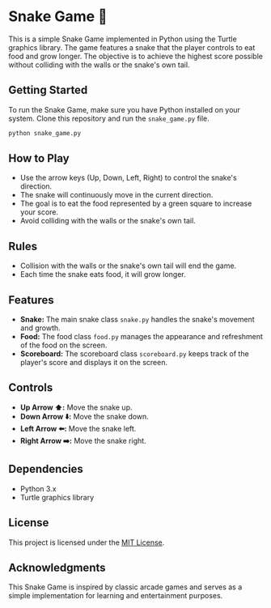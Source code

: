 # Snake Game 🐍

This is a simple Snake Game implemented in Python using the Turtle graphics library. The game features a snake that the player controls to eat food and grow longer. The objective is to achieve the highest score possible without colliding with the walls or the snake's own tail.

## Getting Started

To run the Snake Game, make sure you have Python installed on your system. Clone this repository and run the `snake_game.py` file.

```bash
python snake_game.py
```
## How to Play
* Use the arrow keys (Up, Down, Left, Right) to control the snake's direction.
* The snake will continuously move in the current direction.
* The goal is to eat the food represented by a green square to increase your score.
* Avoid colliding with the walls or the snake's own tail.

## Rules
* Collision with the walls or the snake's own tail will end the game.
* Each time the snake eats food, it will grow longer.

## Features
* **Snake:** The main snake class `snake.py` handles the snake's movement and growth.
* **Food:** The food class `food.py` manages the appearance and refreshment of the food on the screen.
* **Scoreboard:** The scoreboard class `scoreboard.py` keeps track of the player's score and displays it on the screen.

## Controls
* **Up Arrow ⬆️:** Move the snake up.
* **Down Arrow ⬇️:** Move the snake down.
* **Left Arrow ⬅️:** Move the snake left.
* **Right Arrow ➡️:** Move the snake right.

## Dependencies
* Python 3.x
* Turtle graphics library

## License
This project is licensed under the [MIT License](https://github.com/ssalidm/snake-game/blob/main/LICENSE).


## Acknowledgments
This Snake Game is inspired by classic arcade games and serves as a simple implementation for learning and entertainment purposes.